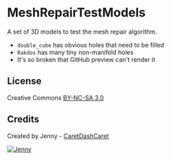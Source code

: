MeshRepairTestModels
====================

A set of 3D models to test the mesh repair algorithm.

- `double_cube` has obvious holes that need to be filled
- `Rakdos` has many tiny non-manifold holes
 - It's so broken that GitHub preview can't render it


License
-------------

Creative Commons [BY-NC-SA 3.0](https://creativecommons.org/licenses/by-nc-sa/3.0/us/) 

Credits
-------------

Created by Jenny - [CaretDashCaret](http://caretdashcaret.wordpress.com/)

[![Jenny](http://i1115.photobucket.com/albums/k552/caretdashcaret/2014-03/About5_zps7f79c497.jpg)](http://caretdashcaret.wordpress.com/)
